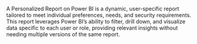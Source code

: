 A Personalized Report on Power BI is a dynamic, user-specific report tailored to meet individual preferences, needs, and security requirements. 
This report leverages Power BI’s ability to filter, drill down,
and visualize data specific to each user or role, providing relevant insights without needing multiple versions of the same report.
